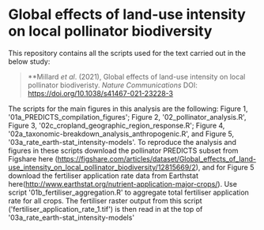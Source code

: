 # Global effects of land-use intensity on local pollinator biodiversity

This repository contains all the scripts used for the text carried out in the below study:

> **Millard _et al_. (2021), Global effects of land-use intensity on local pollinator biodiveristy. _Nature Communications_ DOI: https://doi.org/10.1038/s41467-021-23228-3

The scripts for the main figures in this analysis are the following: Figure 1, '01a_PREDICTS_compilation_figures'; Figure 2, '02_pollinator_analysis.R', Figure 3, '02c_cropland_geographic_region_response.R'; Figure 4, '02a_taxonomic-breakdown_analysis_anthropogenic.R', and Figure 5, '03a_rate_earth-stat_intensity-models'. To reproduce the analysis and figures in these scripts download the pollinator PREDICTS subset from Figshare here (https://figshare.com/articles/dataset/Global_effects_of_land-use_intensity_on_local_pollinator_biodiversity/12815669/2), and for Figure 5 download the fertiliser application rate data from Earthstat here(http://www.earthstat.org/nutrient-application-major-crops/). Use script '01b_fertiliser_aggregation.R' to aggregate total fertiliser application rate for all crops. The fertiliser raster output from this script ('fertiliser_application_rate_1.tif') is then read in at the top of '03a_rate_earth-stat_intensity-models'

